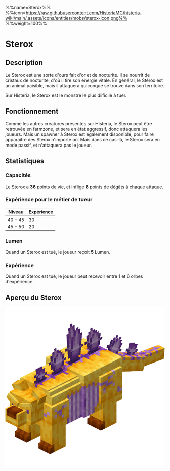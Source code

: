 %%name=Sterox%%
%%icon=https://raw.githubusercontent.com/HisteriaMC/histeria-wiki/main/.assets/icons/entities/mobs/sterox-icon.png%%
%%weight=100%%

# Sterox

## Description

Le Sterox est une sorte d'ours fait d'or et de nocturite. Il se nourrit de cristaux de nocturite, d'où il tire son énergie vitale. En général, le Stérox est un animal paisible, mais il attaquera quiconque se trouve dans son territoire.

Sur Histeria, le Sterox est le monstre le plus diificile à tuer.

## Fonctionnement

Comme les autres créatures présentes sur Histeria, le Sterox peut être retrouvée en farmzone, et sera en état aggressif, donc attaquera les joueurs. Mais un spawner à Sterox est également disponible, pour faire apparaître des Sterox n'importe où. Mais dans ce cas-là, le Sterox sera en mode passif, et n'attaquera pas le joueur.

## Statistiques

### Capacités

Le Sterox a **36** points de vie, et inflige **8** points de dégâts à chaque attaque.

### Expérience pour le métier de tueur

| Niveau | Expérience |
| --- | --- |
| 40 - 45 | 30 |
| 45 - 50 | 20 |

### Lumen

Quand un Sterox est tué, le joueur reçoit **5** Lumen.

### Expérience

Quand un Sterox est tué, le joueur peut recevoir entre 1 et 6 orbes d'expérience.

## Aperçu du Sterox

![Sterox](https://raw.githubusercontent.com/HisteriaMC/histeria-wiki/main/.assets/entities/mobs/sterox.png)
